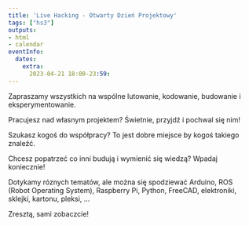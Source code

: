 ```yaml
---
title: 'Live Hacking - Otwarty Dzień Projektowy'
tags: ["hs3"]
outputs:
- html
- calendar
eventInfo:
  dates:
    extra:
      2023-04-21 18:00-23:59:
---
```

Zapraszamy wszystkich na wspólne lutowanie, kodowanie, budowanie i eksperymentowanie.

 Pracujesz nad własnym projektem? Świetnie, przyjdź i pochwal się nim!

 Szukasz kogoś do współpracy? To jest dobre miejsce by kogoś takiego znaleźć.

 Chcesz popatrzeć co inni budują i wymienić się wiedzą? Wpadaj koniecznie!

 Dotykamy róznych tematów, ale można się spodziewać Arduino, ROS (Robot Operating System), Raspberry Pi, Python, FreeCAD, elektroniki, sklejki, kartonu, pleksi, ...

 Zresztą, sami zobaczcie!

 
    